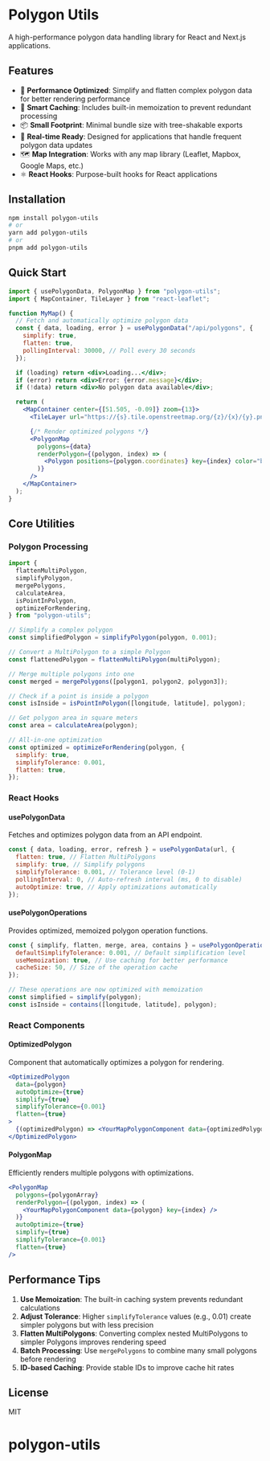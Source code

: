# Polygon Utils

A high-performance polygon data handling library for React and Next.js applications.

## Features

- 🚀 **Performance Optimized**: Simplify and flatten complex polygon data for better rendering performance
- 🧠 **Smart Caching**: Includes built-in memoization to prevent redundant processing
- 📦 **Small Footprint**: Minimal bundle size with tree-shakable exports
- 🔄 **Real-time Ready**: Designed for applications that handle frequent polygon data updates
- 🗺️ **Map Integration**: Works with any map library (Leaflet, Mapbox, Google Maps, etc.)
- ⚛️ **React Hooks**: Purpose-built hooks for React applications

## Installation

```bash
npm install polygon-utils
# or
yarn add polygon-utils
# or
pnpm add polygon-utils
```

## Quick Start

```jsx
import { usePolygonData, PolygonMap } from "polygon-utils";
import { MapContainer, TileLayer } from "react-leaflet";

function MyMap() {
  // Fetch and automatically optimize polygon data
  const { data, loading, error } = usePolygonData("/api/polygons", {
    simplify: true,
    flatten: true,
    pollingInterval: 30000, // Poll every 30 seconds
  });

  if (loading) return <div>Loading...</div>;
  if (error) return <div>Error: {error.message}</div>;
  if (!data) return <div>No polygon data available</div>;

  return (
    <MapContainer center={[51.505, -0.09]} zoom={13}>
      <TileLayer url="https://{s}.tile.openstreetmap.org/{z}/{x}/{y}.png" />

      {/* Render optimized polygons */}
      <PolygonMap
        polygons={data}
        renderPolygon={(polygon, index) => (
          <Polygon positions={polygon.coordinates} key={index} color="blue" />
        )}
      />
    </MapContainer>
  );
}
```

## Core Utilities

### Polygon Processing

```jsx
import {
  flattenMultiPolygon,
  simplifyPolygon,
  mergePolygons,
  calculateArea,
  isPointInPolygon,
  optimizeForRendering,
} from "polygon-utils";

// Simplify a complex polygon
const simplifiedPolygon = simplifyPolygon(polygon, 0.001);

// Convert a MultiPolygon to a simple Polygon
const flattenedPolygon = flattenMultiPolygon(multiPolygon);

// Merge multiple polygons into one
const merged = mergePolygons([polygon1, polygon2, polygon3]);

// Check if a point is inside a polygon
const isInside = isPointInPolygon([longitude, latitude], polygon);

// Get polygon area in square meters
const area = calculateArea(polygon);

// All-in-one optimization
const optimized = optimizeForRendering(polygon, {
  simplify: true,
  simplifyTolerance: 0.001,
  flatten: true,
});
```

### React Hooks

#### usePolygonData

Fetches and optimizes polygon data from an API endpoint.

```jsx
const { data, loading, error, refresh } = usePolygonData(url, {
  flatten: true, // Flatten MultiPolygons
  simplify: true, // Simplify polygons
  simplifyTolerance: 0.001, // Tolerance level (0-1)
  pollingInterval: 0, // Auto-refresh interval (ms, 0 to disable)
  autoOptimize: true, // Apply optimizations automatically
});
```

#### usePolygonOperations

Provides optimized, memoized polygon operation functions.

```jsx
const { simplify, flatten, merge, area, contains } = usePolygonOperations({
  defaultSimplifyTolerance: 0.001, // Default simplification level
  useMemoization: true, // Use caching for better performance
  cacheSize: 50, // Size of the operation cache
});

// These operations are now optimized with memoization
const simplified = simplify(polygon);
const isInside = contains([longitude, latitude], polygon);
```

### React Components

#### OptimizedPolygon

Component that automatically optimizes a polygon for rendering.

```jsx
<OptimizedPolygon
  data={polygon}
  autoOptimize={true}
  simplify={true}
  simplifyTolerance={0.001}
  flatten={true}
>
  {(optimizedPolygon) => <YourMapPolygonComponent data={optimizedPolygon} />}
</OptimizedPolygon>
```

#### PolygonMap

Efficiently renders multiple polygons with optimizations.

```jsx
<PolygonMap
  polygons={polygonArray}
  renderPolygon={(polygon, index) => (
    <YourMapPolygonComponent data={polygon} key={index} />
  )}
  autoOptimize={true}
  simplify={true}
  simplifyTolerance={0.001}
  flatten={true}
/>
```

## Performance Tips

1. **Use Memoization**: The built-in caching system prevents redundant calculations
2. **Adjust Tolerance**: Higher `simplifyTolerance` values (e.g., 0.01) create simpler polygons but with less precision
3. **Flatten MultiPolygons**: Converting complex nested MultiPolygons to simpler Polygons improves rendering speed
4. **Batch Processing**: Use `mergePolygons` to combine many small polygons before rendering
5. **ID-based Caching**: Provide stable IDs to improve cache hit rates

## License

MIT
# polygon-utils
